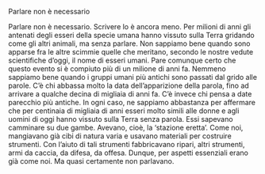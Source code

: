 Parlare non è necessario

Parlare non è necessario. Scrivere lo è ancora meno. Per milioni di anni gli antenati degli esseri della specie umana hanno vissuto sulla Terra gridando come gli altri animali, ma senza parlare. Non sappiamo bene quando sono apparse fra le altre scimmie quelle che meritano, secondo le nostre vedute scientifiche d’oggi, il nome di esseri umani. Pare comunque certo che questo evento si è compiuto più di un milione di anni fa. Nemmeno sappiamo bene quando i gruppi umani più antichi sono passati dal grido alle parole. C’è chi abbassa molto la data dell’apparizione della parola, fino ad arrivare a qualche decina di migliaia di anni fa. C’è invece chi pensa a date parecchio più antiche. In ogni caso, ne sappiamo abbastanza per affermare che per centinaia di migliaia di anni esseri molto simili alle donne e agli uomini di oggi hanno vissuto sulla Terra senza parola. Essi sapevano camminare su due gambe. Avevano, cioè, la ‘stazione eretta’. Come noi, mangiavano già cibi di natura varia e usavano materiali per costruire strumenti. Con l’aiuto di tali strumenti fabbricavano ripari, altri strumenti, armi da caccia, da difesa, da offesa. Dunque, per aspetti essenziali erano già come noi. Ma quasi certamente non parlavano.
